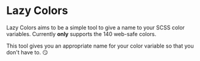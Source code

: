 # Lazy Colors

Lazy Colors aims to be a simple tool to give a name to your SCSS color variables. Currently __only__ supports the 140 web-safe colors.

This tool gives you an appropriate name for your color variable so that you don't have to. :smirk:
